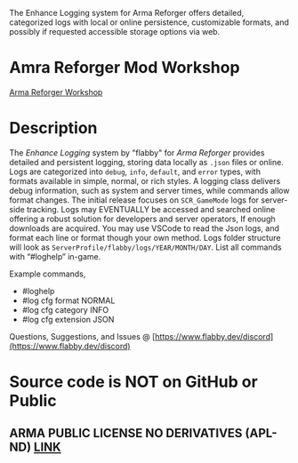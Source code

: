 The Enhance Logging system for Arma Reforger offers detailed, categorized logs with local or online persistence, customizable formats, and possibly if requested accessible storage options via web.

# Amra Reforger Mod Workshop
[Arma Reforger Workshop](https://reforger.armaplatform.com/workshop/6316335D6A19E51C)

# Description
The *Enhance Logging* system by "flabby" for *Arma Reforger* provides detailed and persistent logging, storing data locally as `.json` files or online. Logs are categorized into `debug`, `info`, `default`, and `error` types, with formats available in simple, normal, or rich styles. A logging class delivers debug information, such as system and server times, while commands allow format changes. The initial release focuses on `SCR_GameMode` logs for server-side tracking. Logs may EVENTUALLY be accessed and searched online offering a robust solution for developers and server operators, If enough downloads are acquired. You may use VSCode to read the Json logs, and format each line or format though your own method. Logs folder structure will look as `ServerProfile/flabby/logs/YEAR/MONTH/DAY`. List all commands with “#loghelp” in-game.

Example commands,
- #loghelp
- #log cfg format NORMAL
- #log cfg category INFO
- #log cfg extension JSON

Questions, Suggestions, and Issues @ [https://www.flabby.dev/discord](https://www.flabby.dev/discord)

# Source code is NOT on GitHub or Public

## ARMA PUBLIC LICENSE NO DERIVATIVES (APL-ND) [LINK](https://www.bohemia.net/community/licenses/arma-public-license-nd)

